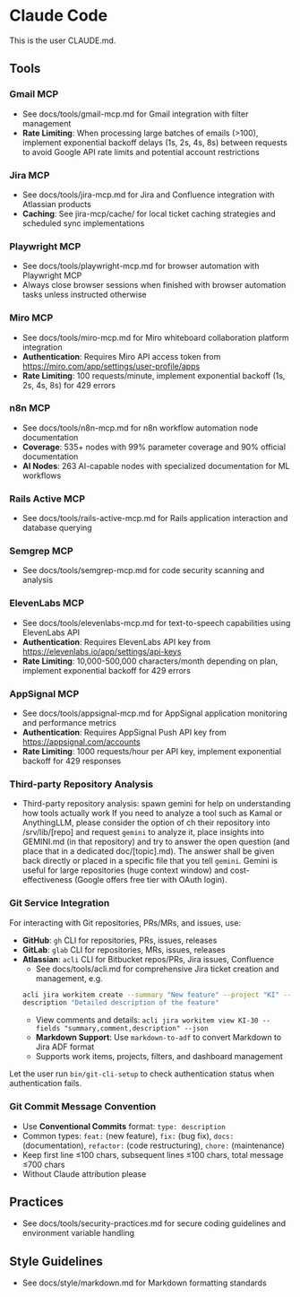 # Claude Code

This is the user CLAUDE.md.

## Tools

### Gmail MCP
- See docs/tools/gmail-mcp.md for Gmail integration with filter management
- **Rate Limiting**: When processing large batches of emails (>100), implement
  exponential backoff delays (1s, 2s, 4s, 8s) between requests to avoid Google
  API rate limits and potential account restrictions

### Jira MCP
- See docs/tools/jira-mcp.md for Jira and Confluence integration with Atlassian products
- **Caching**: See jira-mcp/cache/ for local ticket caching strategies and scheduled sync implementations

### Playwright MCP
- See docs/tools/playwright-mcp.md for browser automation with Playwright MCP
- Always close browser sessions when finished with browser automation tasks unless instructed otherwise

### Miro MCP
- See docs/tools/miro-mcp.md for Miro whiteboard collaboration platform integration
- **Authentication**: Requires Miro API access token from https://miro.com/app/settings/user-profile/apps
- **Rate Limiting**: 100 requests/minute, implement exponential backoff (1s, 2s, 4s, 8s) for 429 errors

### n8n MCP
- See docs/tools/n8n-mcp.md for n8n workflow automation node documentation
- **Coverage**: 535+ nodes with 99% parameter coverage and 90% official documentation
- **AI Nodes**: 263 AI-capable nodes with specialized documentation for ML workflows

### Rails Active MCP
- See docs/tools/rails-active-mcp.md for Rails application interaction and database querying

### Semgrep MCP
- See docs/tools/semgrep-mcp.md for code security scanning and analysis

### ElevenLabs MCP
- See docs/tools/elevenlabs-mcp.md for text-to-speech capabilities using ElevenLabs API
- **Authentication**: Requires ElevenLabs API key from https://elevenlabs.io/app/settings/api-keys
- **Rate Limiting**: 10,000-500,000 characters/month depending on plan, implement exponential backoff for 429 errors

### AppSignal MCP
- See docs/tools/appsignal-mcp.md for AppSignal application monitoring and performance metrics
- **Authentication**: Requires AppSignal Push API key from https://appsignal.com/accounts
- **Rate Limiting**: 1000 requests/hour per API key, implement exponential backoff for 429 responses

### Third-party Repository Analysis
- Third-party repository analysis: spawn gemini for help on understanding how tools actually work
  If you need to analyze a tool such as Kamal or AnythingLLM, please consider the option of ch
  their repository into /srv/lib/[repo] and request `gemini` to analyze it, place
  insights into GEMINI.md (in that repository) and try to answer the open
  question (and place that in a dedicated doc/[topic].md). The answer shall be
  given back directly or placed in a specific file that you tell `gemini`.
  Gemini is useful for large repositories (huge context window) and cost-effectiveness 
  (Google offers free tier with OAuth login).

### Git Service Integration
For interacting with Git repositories, PRs/MRs, and issues, use:
- **GitHub**: `gh` CLI for repositories, PRs, issues, releases
- **GitLab**: `glab` CLI for repositories, MRs, issues, releases  
- **Atlassian**: `acli` CLI for Bitbucket repos/PRs, Jira issues, Confluence
  - See docs/tools/acli.md for comprehensive Jira ticket creation and management, e.g.
  ```bash
  acli jira workitem create --summary "New feature" --project "KI" --type "Task" \
  description "Detailed description of the feature"
  ```
  - View comments and details: `acli jira workitem view KI-30 --fields "summary,comment,description" --json`
  - **Markdown Support**: Use `markdown-to-adf` to convert Markdown to Jira ADF format
  - Supports work items, projects, filters, and dashboard management

Let the user run `bin/git-cli-setup` to check authentication status when authentication fails.

### Git Commit Message Convention
- Use **Conventional Commits** format: `type: description`
- Common types: `feat:` (new feature), `fix:` (bug fix), `docs:`
  (documentation), `refactor:` (code restructuring), `chore:` (maintenance)
- Keep first line ≤100 chars, subsequent lines ≤100 chars, total message ≤700 chars
- Without Claude attribution please

## Practices
- See docs/tools/security-practices.md for secure coding
  guidelines and environment variable handling

## Style Guidelines
- See docs/style/markdown.md for Markdown formatting standards

